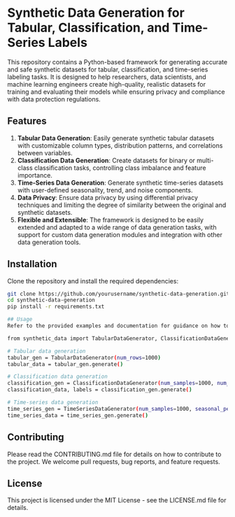 # Synthetic Data Generation for Tabular, Classification, and Time-Series Labels

This repository contains a Python-based framework for generating accurate and safe synthetic datasets for tabular, classification, and time-series labeling tasks. It is designed to help researchers, data scientists, and machine learning engineers create high-quality, realistic datasets for training and evaluating their models while ensuring privacy and compliance with data protection regulations.

## Features

1. **Tabular Data Generation**: Easily generate synthetic tabular datasets with customizable column types, distribution patterns, and correlations between variables.
2. **Classification Data Generation**: Create datasets for binary or multi-class classification tasks, controlling class imbalance and feature importance.
3. **Time-Series Data Generation**: Generate synthetic time-series datasets with user-defined seasonality, trend, and noise components.
4. **Data Privacy**: Ensure data privacy by using differential privacy techniques and limiting the degree of similarity between the original and synthetic datasets.
5. **Flexible and Extensible**: The framework is designed to be easily extended and adapted to a wide range of data generation tasks, with support for custom data generation modules and integration with other data generation tools.

## Installation

Clone the repository and install the required dependencies:

```bash
git clone https://github.com/yourusername/synthetic-data-generation.git
cd synthetic-data-generation
pip install -r requirements.txt

## Usage
Refer to the provided examples and documentation for guidance on how to generate synthetic datasets for your specific use case.

from synthetic_data import TabularDataGenerator, ClassificationDataGenerator, TimeSeriesDataGenerator

# Tabular data generation
tabular_gen = TabularDataGenerator(num_rows=1000)
tabular_data = tabular_gen.generate()

# Classification data generation
classification_gen = ClassificationDataGenerator(num_samples=1000, num_classes=3)
classification_data, labels = classification_gen.generate()

# Time-series data generation
time_series_gen = TimeSeriesDataGenerator(num_samples=1000, seasonal_period=12)
time_series_data = time_series_gen.generate()
```


## Contributing
Please read the CONTRIBUTING.md file for details on how to contribute to the project. We welcome pull requests, bug reports, and feature requests.

## License
This project is licensed under the MIT License - see the LICENSE.md file for details.
